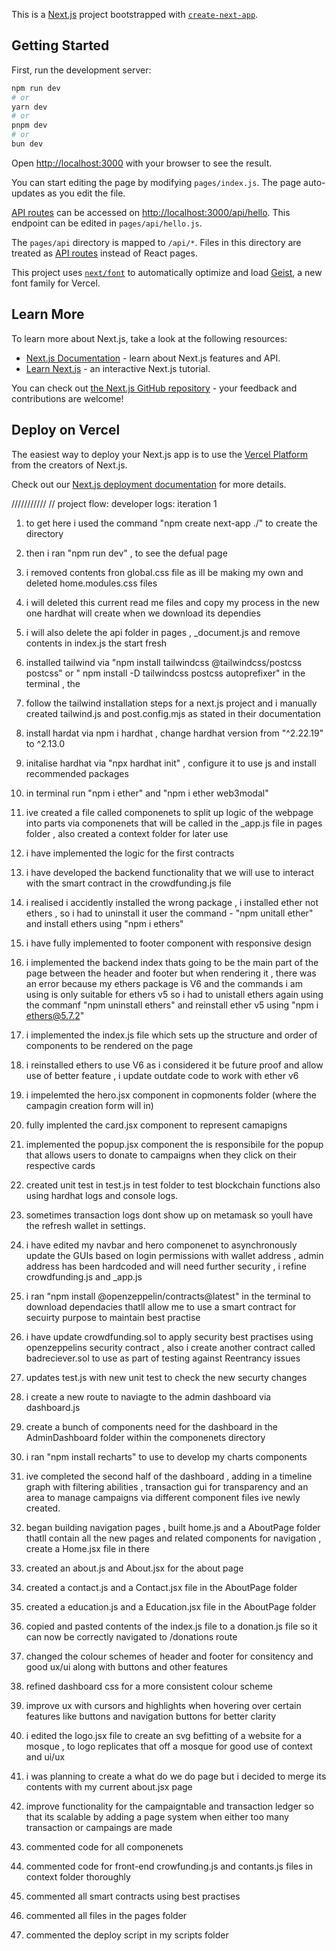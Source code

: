 This is a [Next.js](https://nextjs.org) project bootstrapped with [`create-next-app`](https://nextjs.org/docs/pages/api-reference/create-next-app).

## Getting Started

First, run the development server:

```bash
npm run dev
# or
yarn dev
# or
pnpm dev
# or
bun dev
```

Open [http://localhost:3000](http://localhost:3000) with your browser to see the result.

You can start editing the page by modifying `pages/index.js`. The page auto-updates as you edit the file.

[API routes](https://nextjs.org/docs/pages/building-your-application/routing/api-routes) can be accessed on [http://localhost:3000/api/hello](http://localhost:3000/api/hello). This endpoint can be edited in `pages/api/hello.js`.

The `pages/api` directory is mapped to `/api/*`. Files in this directory are treated as [API routes](https://nextjs.org/docs/pages/building-your-application/routing/api-routes) instead of React pages.

This project uses [`next/font`](https://nextjs.org/docs/pages/building-your-application/optimizing/fonts) to automatically optimize and load [Geist](https://vercel.com/font), a new font family for Vercel.

## Learn More

To learn more about Next.js, take a look at the following resources:

- [Next.js Documentation](https://nextjs.org/docs) - learn about Next.js features and API.
- [Learn Next.js](https://nextjs.org/learn-pages-router) - an interactive Next.js tutorial.

You can check out [the Next.js GitHub repository](https://github.com/vercel/next.js) - your feedback and contributions are welcome!

## Deploy on Vercel

The easiest way to deploy your Next.js app is to use the [Vercel Platform](https://vercel.com/new?utm_medium=default-template&filter=next.js&utm_source=create-next-app&utm_campaign=create-next-app-readme) from the creators of Next.js.

Check out our [Next.js deployment documentation](https://nextjs.org/docs/pages/building-your-application/deploying) for more details.

///////////
// project flow:
developer logs: iteration 1

1. to get here i used the command "npm create next-app ./" to create the directory
2. then i ran "npm run dev" , to see the defual page
3. i removed contents fron global.css file as ill be making my own and deleted home.modules.css files
4. i will deleted this current read me files and copy my process in the new one hardhat will create when we download its dependies
5. i will also delete the api folder in pages , \_document.js and remove contents in index.js the start fresh
6. installed tailwind via "npm install tailwindcss @tailwindcss/postcss postcss" or " npm install -D tailwindcss postcss autoprefixer" in the terminal , the
7. follow the tailwind installation steps for a next.js project and i manually created tailwind.js and post.config.mjs as stated in their documentation
8. install hardat via npm i hardhat , change hardhat version from "^2.22.19" to ^2.13.0
9. initalise hardhat via "npx hardhat init" , configure it to use js and install recommended packages
10. in terminal run "npm i ether" and "npm i ether web3modal"
11. ive created a file called componenets to split up logic of the webpage into parts via componenets that will be called in the \_app.js file in pages folder , also created a context folder for later use
12. i have implemented the logic for the first contracts
13. i have developed the backend functionality that we will use to interact with the smart contract in the crowdfunding.js file
14. i realised i accidently installed the wrong package , i installed ether not ethers , so i had to uninstall it user the command - "npm unitall ether" and install ethers using "npm i ethers"
15. i have fully implemented to footer component with responsive design
16. i implemented the backend index thats going to be the main part of the page between the header and footer but when rendering it , there was an error because my ethers package is V6 and the commands i am using is only suitable for ethers v5 so i had to unistall ethers again using the commanf "npm uninstall ethers" and reinstall ether v5 using "npm i ethers@5.7.2"
17. i implemented the index.js file which sets up the structure and order of components to be rendered on the page
18. i reinstalled ethers to use V6 as i considered it be future proof and allow use of better feature , i update outdate code to work with ether v6
19. i impelemted the hero.jsx component in copmonents folder (where the campagin creation form will in)
20. fully implented the card.jsx component to represent camapigns
21. implemented the popup.jsx component the is responsibile for the popup that allows users to donate to campaigns when they click on their respective cards
22. created unit test in test.js in test folder to test blockchain functions also using hardhat logs and console logs.
23. sometimes transaction logs dont show up on metamask so youll have the refresh wallet in settings.
24. i have edited my navbar and hero componenet to asynchronously update the GUIs based on login permissions with wallet address , admin address has been hardcoded and will need further security , i refine crowdfunding.js and \_app.js
25. i ran "npm install @openzeppelin/contracts@latest" in the terminal to download dependacies thatll allow me to use a smart contract for secuirty purpose to maintain best practise
26. i have update crowdfunding.sol to apply security best practises using openzeppelins security contract , also i create another contract called badreciever.sol to use as part of testing against Reentrancy issues

27. updates test.js with new unit test to check the new securty changes

28. i create a new route to naviagte to the admin dashboard via dashboard.js
29. create a bunch of components need for the dashboard in the AdminDashboard folder within the componenets directory
30. i ran "npm install recharts" to use to develop my charts components
31. ive completed the second half of the dashboard , adding in a timeline graph with filtering abilities , transaction gui for transparency and an area to manage campaigns via different component files ive newly created.
32. began building navigation pages , built home.js and a AboutPage folder thatll contain all the new pages and related components for navigation , create a Home.jsx file in there
33. created an about.js and About.jsx for the about page
34. created a contact.js and a Contact.jsx file in the AboutPage folder
35. created a education.js and a Education.jsx file in the AboutPage folder
36. copied and pasted contents of the index.js file to a donation.js file so it can now be correctly navigated to /donations route
37. changed the colour schemes of header and footer for consitency and good ux/ui along with buttons and other features
38. refined dashboard css for a more consistent colour scheme
39. improve ux with cursors and highlights when hovering over certain features like buttons and navigation buttons for better clarity
40. i edited the logo.jsx file to create an svg befitting of a website for a mosque , to logo replicates that off a mosque for good use of context and ui/ux
41. i was planning to create a what do we do page but i decided to merge its contents with my current about.jsx page
42. improve functionality for the campaigntable and transaction ledger so that its scalable by adding a page system when either too many transaction or campaings are made
43. commented code for all componenets
44. commented code for front-end crowfunding.js and contants.js files in context folder thoroughly
45. commented all smart contracts using best practises
46. commented all files in the pages folder
47. commented the deploy script in my scripts folder
